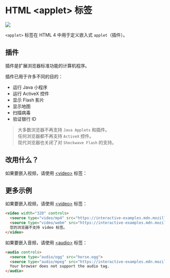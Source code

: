 HTML \<applet> 标签
===

[![](https://shields.io/badge/HTML5-已弃用/过时-yellow?logo=HTML5)](https://caniuse.com/?search=<applet>)

`<applet>` 标签在 HTML 4 中用于定义嵌入式 `applet`（插件）。

## 插件

插件是扩展浏览器标准功能的计算机程序。

插件已用于许多不同的目的：

- 运行 Java 小程序
- 运行 ActiveX 控件
- 显示 Flash 影片
- 显示地图
- 扫描病毒
- 验证银行 ID

> 大多数浏览器不再支持 `Java Applets` 和插件。  
> 任何浏览器都不再支持 `ActiveX` 控件。  
> 现代浏览器也关闭了对 `Shockwave Flash` 的支持。
<!--rehype:style=background: #ffffcc; padding: 10px 0 10px 15px; border-left: 4px solid #f4cc41;-->

## 改用什么？

如果要嵌入视频，请使用 [\<video>](../tags/video.md) 标签：

## 更多示例

如果要嵌入视频，请使用 [\<video>](../tags/video.md) 标签：

```html idoc:preview
<video width="320" controls>
  <source type="video/mp4" src="https://interactive-examples.mdn.mozilla.net/media/cc0-videos/flower.mp4">
  <source type="video/webm" src="https://interactive-examples.mdn.mozilla.net/media/cc0-videos/flower.webm">
  您的浏览器不支持 video 标签。
</video>
```

如果要嵌入音频，请使用 [\<audio>](../tags/audio.md) 标签：

```html idoc:preview
<audio controls>
  <source type="audio/ogg" src="horse.ogg">
  <source type="audio/mpeg" src="https://interactive-examples.mdn.mozilla.net/media/cc0-audio/t-rex-roar.mp3">
  Your browser does not support the audio tag.
</audio>
```